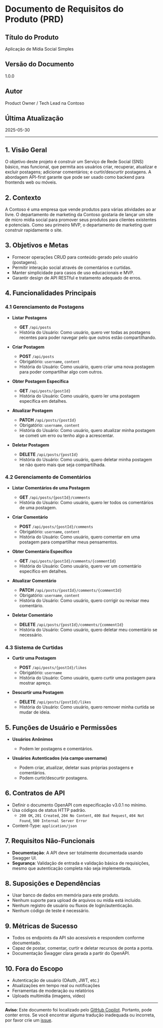 # Documento de Requisitos do Produto (PRD)

## Título do Produto

Aplicação de Mídia Social Simples

## Versão do Documento

1.0.0

## Autor

Product Owner / Tech Lead na Contoso

## Última Atualização

2025-05-30

---

## 1. Visão Geral

O objetivo deste projeto é construir um Serviço de Rede Social (SNS) básico, mas funcional, que permita aos usuários criar, recuperar, atualizar e excluir postagens; adicionar comentários; e curtir/descurtir postagens. A abordagem API-first garante que pode ser usado como backend para frontends web ou móveis.

## 2. Contexto

A Contoso é uma empresa que vende produtos para várias atividades ao ar livre. O departamento de marketing da Contoso gostaria de lançar um site de micro mídia social para promover seus produtos para clientes existentes e potenciais. Como seu primeiro MVP, o departamento de marketing quer construir rapidamente o site.

## 3. Objetivos e Metas

* Fornecer operações CRUD para conteúdo gerado pelo usuário (postagens).
* Permitir interação social através de comentários e curtidas.
* Manter simplicidade para casos de uso educacionais e MVP.
* Garantir design de API RESTful e tratamento adequado de erros.

## 4. Funcionalidades Principais

### 4.1 Gerenciamento de Postagens

* **Listar Postagens**

  * **GET** `/api/posts`
  * História do Usuário: Como usuário, quero ver todas as postagens recentes para poder navegar pelo que outros estão compartilhando.

* **Criar Postagem**

  * **POST** `/api/posts`
  * Obrigatório: `username`, `content`
  * História do Usuário: Como usuário, quero criar uma nova postagem para poder compartilhar algo com outros.

* **Obter Postagem Específica**

  * **GET** `/api/posts/{postId}`
  * História do Usuário: Como usuário, quero ler uma postagem específica em detalhes.

* **Atualizar Postagem**

  * **PATCH** `/api/posts/{postId}`
  * Obrigatório: `username`, `content`
  * História do Usuário: Como usuário, quero atualizar minha postagem se cometi um erro ou tenho algo a acrescentar.

* **Deletar Postagem**

  * **DELETE** `/api/posts/{postId}`
  * História do Usuário: Como usuário, quero deletar minha postagem se não quero mais que seja compartilhada.

### 4.2 Gerenciamento de Comentários

* **Listar Comentários de uma Postagem**

  * **GET** `/api/posts/{postId}/comments`
  * História do Usuário: Como usuário, quero ler todos os comentários de uma postagem.

* **Criar Comentário**

  * **POST** `/api/posts/{postId}/comments`
  * Obrigatório: `username`, `content`
  * História do Usuário: Como usuário, quero comentar em uma postagem para compartilhar meus pensamentos.

* **Obter Comentário Específico**

  * **GET** `/api/posts/{postId}/comments/{commentId}`
  * História do Usuário: Como usuário, quero ver um comentário específico em detalhes.

* **Atualizar Comentário**

  * **PATCH** `/api/posts/{postId}/comments/{commentId}`
  * Obrigatório: `username`, `content`
  * História do Usuário: Como usuário, quero corrigir ou revisar meu comentário.

* **Deletar Comentário**

  * **DELETE** `/api/posts/{postId}/comments/{commentId}`
  * História do Usuário: Como usuário, quero deletar meu comentário se necessário.

### 4.3 Sistema de Curtidas

* **Curtir uma Postagem**

  * **POST** `/api/posts/{postId}/likes`
  * Obrigatório: `username`
  * História do Usuário: Como usuário, quero curtir uma postagem para mostrar apreço.

* **Descurtir uma Postagem**

  * **DELETE** `/api/posts/{postId}/likes`
  * História do Usuário: Como usuário, quero remover minha curtida se mudar de ideia.

## 5. Funções de Usuário e Permissões

* **Usuários Anônimos**
  * Podem ler postagens e comentários.

* **Usuários Autenticados (via campo username)**
  * Podem criar, atualizar, deletar suas próprias postagens e comentários.
  * Podem curtir/descurtir postagens.

## 6. Contratos de API

* Definir o documento OpenAPI com especificação v3.0.1 no mínimo.
* Usa códigos de status HTTP padrão.
  * `200 OK`, `201 Created`, `204 No Content`, `400 Bad Request`, `404 Not Found`, `500 Internal Server Error`
* Content-Type: `application/json`

## 7. Requisitos Não-Funcionais

* **Documentação**: A API deve ser totalmente documentada usando Swagger UI.
* **Segurança**: Validação de entrada e validação básica de requisições, mesmo que autenticação completa não seja implementada.

## 8. Suposições e Dependências

* Usar banco de dados em memória para este produto.
* Nenhum suporte para upload de arquivos ou mídia está incluído.
* Nenhum registro de usuário ou fluxos de login/autenticação.
* Nenhum código de teste é necessário.

## 9. Métricas de Sucesso

* Todos os endpoints da API são acessíveis e respondem conforme documentado.
* Capaz de postar, comentar, curtir e deletar recursos de ponta a ponta.
* Documentação Swagger clara gerada a partir do OpenAPI.

## 10. Fora do Escopo

* Autenticação de usuário (OAuth, JWT, etc.)
* Atualizações em tempo real ou notificações
* Ferramentas de moderação ou relatórios
* Uploads multimídia (imagens, vídeo)

---

**Aviso**: Este documento foi localizado pelo [GitHub Copilot](https://docs.github.com/copilot/about-github-copilot/what-is-github-copilot). Portanto, pode conter erros. Se você encontrar alguma tradução inadequada ou incorreta, por favor crie um [issue](https://github.com/microsoft/github-copilot-vibe-coding-workshop/issues/new).
